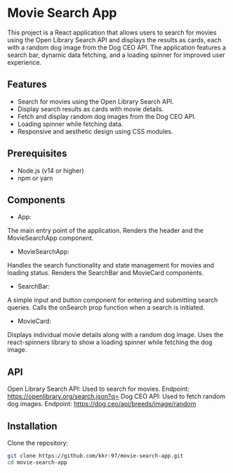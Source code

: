 # Movie Search App

This project is a React application that allows users to search for movies using the Open Library Search API and displays the results as cards, each with a random dog image from the Dog CEO API. The application features a search bar, dynamic data fetching, and a loading spinner for improved user experience.


## Features

- Search for movies using the Open Library Search API.
- Display search results as cards with movie details.
- Fetch and display random dog images from the Dog CEO API.
- Loading spinner while fetching data.
- Responsive and aesthetic design using CSS modules.

## Prerequisites

- Node.js (v14 or higher)
- npm or yarn

## Components
- App:
  
The main entry point of the application. Renders the header and the MovieSearchApp component.

- MovieSearchApp:
  
Handles the search functionality and state management for movies and loading status. Renders the SearchBar and MovieCard components.

- SearchBar:
  
A simple input and button component for entering and submitting search queries. Calls the onSearch prop function when a search is initiated.

- MovieCard:

Displays individual movie details along with a random dog image. Uses the react-spinners library to show a loading spinner while fetching the dog image.

## API
Open Library Search API: Used to search for movies.
Endpoint: https://openlibrary.org/search.json?q=
Dog CEO API: Used to fetch random dog images.
Endpoint: https://dog.ceo/api/breeds/image/random

## Installation

Clone the repository:

   ```bash
   git clone https://github.com/kkr-97/movie-search-app.git
   cd movie-search-app

